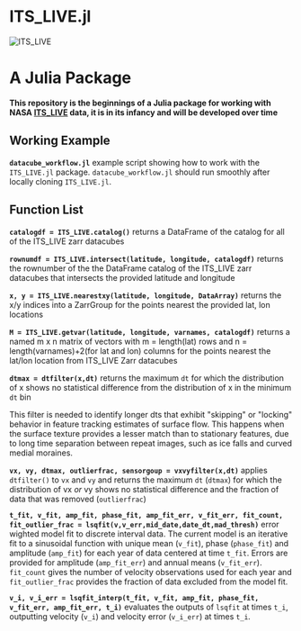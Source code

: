 # ITS_LIVE.jl
![ITS_LIVE](https://its-live-data.s3.amazonaws.com/documentation/ITS_LIVE_logo_transparent_wht.png)

# A Julia Package 
**This repository is the beginnings of a Julia package for working with NASA [ITS_LIVE](https://its-live.jpl.nasa.gov/) data, it is in its infancy and will be developed over time**

## Working Example
**`datacube_workflow.jl`** example script showing how to work with the `ITS_LIVE.jl` package. `datacube_workflow.jl` should run smoothly after locally cloning `ITS_LIVE.jl`.

## Function List 
**`catalogdf = ITS_LIVE.catalog()`** returns a DataFrame of the catalog for all of the ITS_LIVE zarr datacubes

**`rownumdf = ITS_LIVE.intersect(latitude, longitude, catalogdf)`** returns the rownumber of the the DataFrame catalog of the ITS_LIVE zarr datacubes that intersects the provided latitude and longitude

**`x, y = ITS_LIVE.nearestxy(latitude, longitude, DataArray)`** returns the x/y indices into a ZarrGroup for the points nearest the provided lat, lon locations

**`M = ITS_LIVE.getvar(latitude, longitude, varnames, catalogdf)`** returns a named m x n matrix of vectors with m = length(lat) rows and n = length(varnames)+2(for lat and lon) columns for the points nearest the lat/lon location from ITS_LIVE Zarr datacubes

**`dtmax = dtfilter(x,dt)`** returns the maximum `dt` for which the distribution of x shows no statistical difference from the distribution of x in the minimum `dt` bin

This filter is needed to identify longer dts that exhibit "skipping" or "locking" behavior in feature tracking estimates of surface flow. This happens when the surface texture provides a lesser match than to stationary features, due to long time separation between repeat images, such as ice falls and curved medial moraines.

**`vx, vy, dtmax, outlierfrac, sensorgoup = vxvyfilter(x,dt)`** applies `dtfilter()` to `vx` and `vy` and returns the maximum `dt` (`dtmax`) for which the distribution of vx *or* vy shows no statistical difference and the fraction of data that was removed (`outlierfrac`)

**`t_fit, v_fit, amp_fit, phase_fit, amp_fit_err, v_fit_err, fit_count, fit_outlier_frac = lsqfit(v,v_err,mid_date,date_dt,mad_thresh)`** error wighted model fit to discrete interval data. The current model is an iterative fit to a sinusoidal function with unique mean (`v_fit`), phase (`phase_fit`) and amplitude (`amp_fit`) for each year of data centered at time `t_fit`. Errors are provided for amplitude (`amp_fit_err`) and annual means (`v_fit_err`). `fit_count` gives the number of velocity observations used for each year and  `fit_outlier_frac` provides the fraction of data excluded from the model fit. 

**`v_i, v_i_err = lsqfit_interp(t_fit, v_fit, amp_fit, phase_fit, v_fit_err, amp_fit_err, t_i)`** evaluates the outputs of `lsqfit` at times `t_i`, outputting velocity (`v_i`) and velocity error (`v_i_err`) at times `t_i`.


